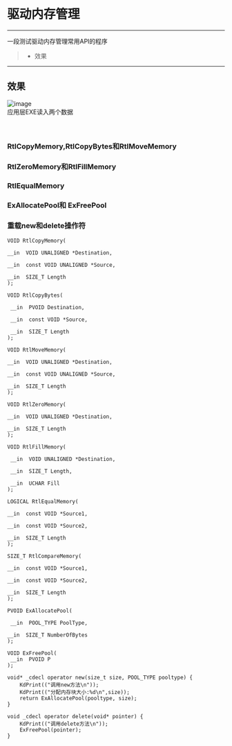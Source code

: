# 驱动内存管理
------

一段测试驱动内存管理常用API的程序
> * 效果

------
## 效果
![image](https://github.com/luguanxing/Kernel-Driver/blob/master/11-%E9%A9%B1%E5%8A%A8%E5%86%85%E5%AD%98%E7%AE%A1%E7%90%86/pictures/0.jpg?raw=true)<br>
应用层EXE读入两个数据<br><br><br>

### RtlCopyMemory,RtlCopyBytes和RtlMoveMemory
### RtlZeroMemory和RtlFillMemory
### RtlEqualMemory
### ExAllocatePool和 ExFreePool
### 重载new和delete操作符
 
```
VOID RtlCopyMemory(
 
__in  VOID UNALIGNED *Destination,

__in  const VOID UNALIGNED *Source,
 
__in  SIZE_T Length
);

```

```
VOID RtlCopyBytes(
 
 __in  PVOID Destination,
 
 __in  const VOID *Source,

 __in  SIZE_T Length
);
```

```
VOID RtlMoveMemory(
  
__in  VOID UNALIGNED *Destination,

__in  const VOID UNALIGNED *Source,
  
__in  SIZE_T Length
);
```

```
VOID RtlZeroMemory(

__in  VOID UNALIGNED *Destination,
  
__in  SIZE_T Length
);
```

```
VOID RtlFillMemory(

 __in  VOID UNALIGNED *Destination,
 
 __in  SIZE_T Length,
 
 __in  UCHAR Fill
);
```

```
LOGICAL RtlEqualMemory(

__in  const VOID *Source1,
  
__in  const VOID *Source2,
  
__in  SIZE_T Length
);
```

```
SIZE_T RtlCompareMemory(
  
__in  const VOID *Source1,
 
__in  const VOID *Source2,
  
__in  SIZE_T Length
);
```

```
PVOID ExAllocatePool(
 
 __in  POOL_TYPE PoolType,
  
__in  SIZE_T NumberOfBytes
);
```

```
VOID ExFreePool(
 __in  PVOID P
);
```

```
void* _cdecl operator new(size_t size, POOL_TYPE pooltype) {
	KdPrint(("调用new方法\n"));
	KdPrint(("分配内存块大小:%d\n",size));
	return ExAllocatePool(pooltype, size);
}
```

```
void _cdecl operator delete(void* pointer) {
	KdPrint(("调用delete方法\n"));
	ExFreePool(pointer);
}
```

